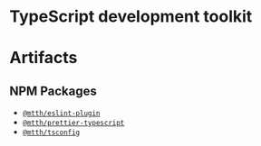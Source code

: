 # TypeScript development toolkit

# Artifacts

## NPM Packages

+ [`@mtth/eslint-plugin`](/packages/eslint-plugin)
+ [`@mtth/prettier-typescript`](/packages/prettier-typescript)
+ [`@mtth/tsconfig`](/packages/tsconfig)
